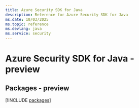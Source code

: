 ```yaml
---
title: Azure Security SDK for Java
description: Reference for Azure Security SDK for Java
ms.date: 10/03/2025
ms.topic: reference
ms.devlang: java
ms.service: security
---
```

# Azure Security SDK for Java - preview
## Packages - preview
[!INCLUDE [packages](security-index.md)]